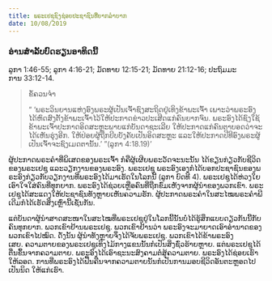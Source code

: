 ```yaml
---
title: ພ​ຣະ​ເຢ​ຊູ​ຊົງ​ຊ່ອຍປະ​ຊາ​ຊົນ​ທີ່​ຍາກ​ລຳ​ບາກ
date: 10/08/2019
---
```


### ອ່ານ​ສຳ​ລັບ​ບົດ​ຮຽນ​ອາ​ທິດ​ນີ້
ລູ​ກາ 1:46-55; ລູ​ກາ 4:16-21; ມັດ​ທາຍ 12:15-21; ມັດ​ທາຍ 21:12-16; ປະ​ຖົມ​ມະ​ການ 33:12-14.

> <p>ຂໍ້​ຄວນ​ຈຳ</p>
> “ ‘ພ​ຣະ​ວິນ​ຍານແຫ່ງ​ອົງ​ພ​ຣະ​ຜູ້​ເປັນ​ເຈົ້າ​ຊົງ​ສະ​ຖິດຢູ່​ເທິງ​ຂ້າ​ພ​ະ​ເຈົ້າ ເພາະ​ວ່າພ​ຣະ​ອົງ​ໄດ້​ຫົດ​ສົງຕັ້ງ​ຂ້າ​ພ​ະ​ເຈົ້າ​ໄວ້ໃຫ້​ປະ​ກາດຂ່າວ​ປະ​ເສີດແກ່​ຄົນ​ຍາກ​ຈົນ. ພ​ຣະ​ອົງ​ໄດ້​ຊົງ​ໃຊ້​ຂ້າ​ພະ​ເຈົ້າປະ​ກາດ​ອິດ​ສະ​ຫຼະ​ພາບ​ແກ່​ບັນ​ດາ​ຊະ​ເລີຍ ໃຫ້​ປະ​ກາດ​ແກ່​ຄົນ​ຕາ​ບອດ​ວ່າຈະ​ໄດ້​ເຫັນ​ຮຸ່ງ​ອີກ. ໃຫ້​ປ່ອຍ​ຜູ້​ຖືກ​ບີບ​ບັງ​ຄັບເປັນ​ອິດ​ສະ​ຫຼະ ແລະໃຫ້​ປະ​ກາດ​ປີ​ທີອົງ​ພ​ຣະ​ຜູ້​ເປັນ​ເຈົ້າຈະ​ຊົງ​ເມດ​ຕາ​ນັ້ນ.’ ”(ລູ​ກາ 4:18.19)’

ຜູ້​ປະ​ກາດ​ພ​ຣະ​ຄຳ​ທີ່​ພິ​ເສດ​ຂອງ​ພ​ຣະ​ເຈົ້າ ກໍ​ຄື​ຜູ້​ເຜີຍ​ພ​ຣະ​ວັດ​ຈະ​ນະ​ນັ້ນ ໄດ້​ຂຽນ​ກ່ຽວ​ກັບ​ຊີ​ວິດ​ຂອງ​ພ​ຣະ​ເຢ​ຊູ ແລະວຽກ​ງານ​ຂອງ​ພ​ຣະ​ອົງ. ພ​ຣະ​ເຢ​ຊູ ພ​ຣະ​ອົງ​ເອງ​ກໍ​ໄດ້ບອກ​ປະ​ຊາ​ຊົນ​ຂອງ​ພ​ຣະ​ອົງກ່ຽວ​ກັບ​ວຽກ​ງານ​ທີ່ພ​ຣະ​ອົງ​ໄດ້​ມາ​ເຮັດ​ໃນ​ໂລກ​ນີ້ (ລູ​ກາ ບົດ​ທີ 4). ພ​ຣະ​ເຢ​ຊູ​ໄດ້​ຫ່ວງ​ໃຍ​ເອົາ​ໃຈ​ໃສ່​ຄົນ​ທີ່​ທຸກ​ຍາກ. ພ​ຣະ​ອົງ​ໄດ້​ຊ່ວຍ​ເຫຼືອ​ຄົນ​ທີ່​ຖືກ​ຂົ່ມ​ເຫັງ​ຈາກ​ຜູ້​ນຳ​ຂອງ​ພວກ​ເຂົາ. ພ​ຣະ​ເຢ​ຊູ​ໄດ້​ສະ​ແດງ​ໃຫ້​ປະ​ຊາ​ຊົນ​ທັງ​ຫຼາຍ​ເຫັນ​ຄວາມ​ຮັກ. ຜູ້​ປະ​ກາດ​ພ​ຣະ​ຄຳ​ໃນ​ສະ​ໄໝ​ພ​ຣະ​ຄຳ​ພີ​ເດີມກໍໄດ້​ເຮັດ​ສິ່ງ​ເຫຼົ່າ​ນີ້​ເຊັ່ນ​ກັນ.

ແຕ່​ບັນ​ດາ​ຜູ້​ນຳ​ສາດ​ສະ​ໜາໃນ​ສະ​ໄໝທີ່​ພ​ຣະ​ເຢ​ຊູ​ຢູ່​ໃນ​ໂລກ​ນີ້ນັ້ນບໍ່​ໄດ້​ຮູ້​ສຶກ​ແບບ​ດຽວ​ກັນ​ນີ້​ກັບ​ຄົນ​ທຸກ​ຍາກ. ພວກ​ເຂົາ​ຢ້ານ​ພ​ຣະ​ເຢ​ຊູ. ພວກ​ເຂົາ​ຢ້ານ​ວ່າ ພ​ຣະ​ອົງ​ຈະ​ມາ​ຍາດ​ເອົາ​ອຳ​ນາດ​ຂອງ​ພວກ​ເຂົາ​ໄປ​ໝົດ. ດັ່ງ​ນັ້ນ ຜູ້​ນຳ​ທັງ​ຫຼາຍ​ຈຶ່ງ​ໄດ້​ຈັບ​ພ​ຣະ​ເຢ​ຊູ. ພວກ​ເຂົາ​ໄດ້​ຂ້າ​ພ​ຣະ​ອົງ​ເສຍ. ຄວາມ​ຕາຍ​ຂອງພ​ຣະ​ເຢ​ຊູເທິງ​ໄມ້​ກາງ​ແຂນ​ນັ້ນກໍ​ເປັນ​ສິ່ງ​ຊົ່ວ​ຮ້າຍ​ຫຼາຍ. ແຕ່​ພ​ຣະ​ເຢ​ຊູ​ໄດ້​ຕື່ນ​ຂຶ້ນ​ຈາກ​ຄວາມ​ຕາຍ. ພ​ຣະ​ອົງ​ໄດ້​ເອົາ​ຊະ​ນະ​ສົງ​ຄາມ​ຕໍ່​ສູ້​ຄວາມ​ຕາຍ. ພ​ຣະ​ອົງ​ໄດ້​ຊ່ອຍ​ເຮົາ​ໃຫ້​ລອດ. ການ​ທີ່​ພ​ຣະ​ອົງ​ໄດ້​ຟື້ນ​ຄືນ​ຈາກຄວາມ​ຕາຍ​ນັ້ນກໍ​ເປັນ​ການມອບ​ຊີ​ວິດ​ອັນ​ຕະ​ຫຼອດ​ໄປ​ເປັນ​ນິດ ໃຫ້​ແກ່​ເຮົາ.